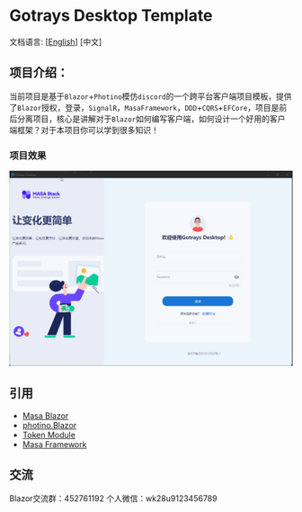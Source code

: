 # Gotrays Desktop Template

文档语言: [[English](README.en.md)] [中文]

## 项目介绍：

当前项目是基于`Blazor`+`Photino`模仿`discord`的一个跨平台客户端项目模板，提供了`Blazor`授权，登录，`SignalR`，`MasaFramework`，`DDD`+`CQRS`+`EFCore`，项目是前后分离项目，核心是讲解对于`Blazor`如何编写客户端，如何设计一个好用的客户端框架？对于本项目你可以学到很多知识！

### 项目效果

![](/img/1.gif)

## 引用

- [Masa Blazor](https://www.masastack.com/blazor)
- [photino.Blazor](https://github.com/tryphotino/photino.Blazor)
- [Token Module](https://github.com/239573049/token-module)
- [Masa Framework](https://docs.masastack.com/framework/concepts/overview)


## 交流

Blazor交流群：452761192
个人微信：wk28u9123456789
